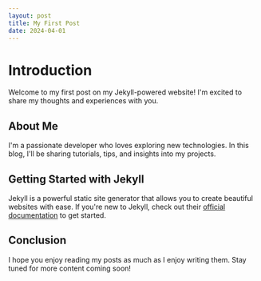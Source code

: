 ```yaml
---
layout: post
title: My First Post
date: 2024-04-01
---
```


# Introduction

Welcome to my first post on my Jekyll-powered website! I'm excited to share my thoughts and experiences with you.

## About Me

I'm a passionate developer who loves exploring new technologies. In this blog, I'll be sharing tutorials, tips, and insights into my projects.

## Getting Started with Jekyll

Jekyll is a powerful static site generator that allows you to create beautiful websites with ease. If you're new to Jekyll, check out their [official documentation](https://jekyllrb.com/docs/) to get started.

## Conclusion

I hope you enjoy reading my posts as much as I enjoy writing them. Stay tuned for more content coming soon!
